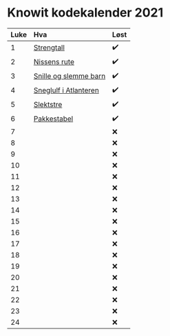 # Knowit kodekalender 2021


Luke | Hva | Løst
:------------ | :------------- | :-------------
1 | [Strengtall](01.py) | :heavy_check_mark:
2 | [Nissens rute](02.py) | :heavy_check_mark:
3 | [Snille og slemme barn](03.py) | :heavy_check_mark:
4 | [Sneglulf i Atlanteren](04.py) | :heavy_check_mark:
5 | [Slektstre](05.py) | :heavy_check_mark:
6 | [Pakkestabel](06.py) | :heavy_check_mark:
7 |  | :x:
8 |  | :x:
9 |  | :x:
10 |  | :x: 
11 |  | :x:
12 |  | :x:
13 |  | :x:
14 |  | :x:
15 |  | :x:
16 |  | :x:
17 |  | :x:
18 |  | :x:
19 |  | :x:
20 |  | :x:
21 |  | :x:
22 |  | :x:
23 |  | :x:
24 |  | :x:
